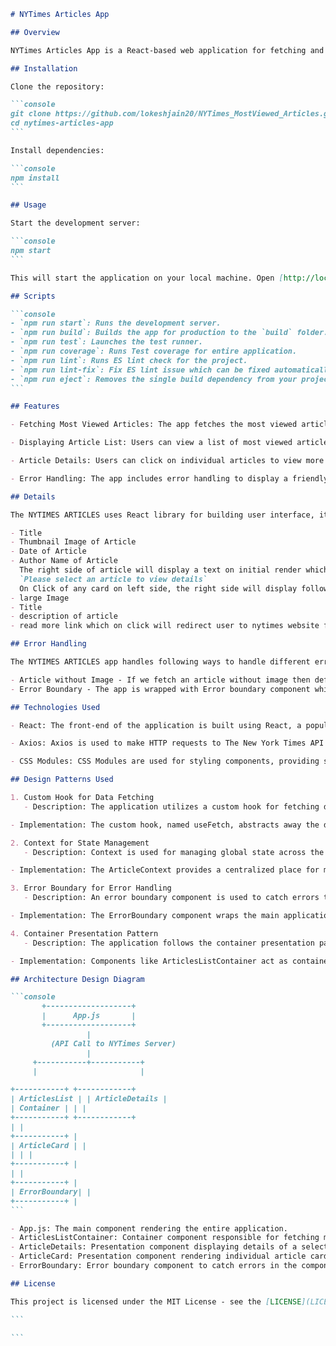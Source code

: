 ````markdown
# NYTimes Articles App

## Overview

NYTimes Articles App is a React-based web application for fetching and displaying most viewed articles from the New York Times API.

## Installation

Clone the repository:

```console
git clone https://github.com/lokeshjain20/NYTimes_MostViewed_Articles.git
cd nytimes-articles-app
```

Install dependencies:

```console
npm install
```

## Usage

Start the development server:

```console
npm start
```

This will start the application on your local machine. Open [http://localhost:3000](http://localhost:3000) to view it in the browser.

## Scripts

```console
- `npm run start`: Runs the development server.
- `npm run build`: Builds the app for production to the `build` folder.
- `npm run test`: Launches the test runner.
- `npm run coverage`: Runs Test coverage for entire application.
- `npm run lint`: Runs ES lint check for the project.
- `npm run lint-fix`: Fix ES lint issue which can be fixed automatically.
- `npm run eject`: Removes the single build dependency from your project.
```

## Features

- Fetching Most Viewed Articles: The app fetches the most viewed articles from The New York Times API.

- Displaying Article List: Users can view a list of most viewed articles, including titles, authors, and publication dates.

- Article Details: Users can click on individual articles to view more details, including a summary and a link to read the full article.

- Error Handling: The app includes error handling to display a friendly message if there are any issues fetching or displaying articles.

## Details

The NYTIMES ARTICLES uses React library for building user interface, it is a single page application, and fetches articles by rest api to NY times developer's api. The api call is made right after application is loaded using useEffect hook of React and axios. The page is divided in two sections i.e. left side of page will show list of articles in card format, which will display followig info regarding the article:

- Title
- Thumbnail Image of Article
- Date of Article
- Author Name of Article
  The right side of article will display a text on initial render which reads:
  `Please select an article to view details`
  On Click of any card on left side, the right side will display following details :
- large Image
- Title
- description of article
- read more link which on click will redirect user to nytimes website for complete details of the article

## Error Handling

The NYTIMES ARTICLES app handles following ways to handle different errors:

- Article without Image - If we fetch an article without image then default image of NY times logo will be shown
- Error Boundary - The app is wrapped with Error boundary component which will gracefully exit the app if any error is caught at runtime or during rendering of components or if api returns with error response.

## Technologies Used

- React: The front-end of the application is built using React, a popular JavaScript library for building user interfaces.

- Axios: Axios is used to make HTTP requests to The New York Times API to fetch articles.

- CSS Modules: CSS Modules are used for styling components, providing scoped styles and avoiding naming conflicts.

## Design Patterns Used

1. Custom Hook for Data Fetching
   - Description: The application utilizes a custom hook for fetching data from external APIs. This hook encapsulates the logic for making HTTP requests, handling loading states, and error handling, providing a reusable and composable solution for data fetching across different components.

- Implementation: The custom hook, named useFetch, abstracts away the details of making HTTP requests using libraries like Axios. It manages the loading state while the request is pending and handles errors gracefully. By abstracting away this logic into a custom hook, it promotes code reusability and separation of concerns.

2. Context for State Management
   - Description: Context is used for managing global state across the application. It allows sharing data between components without the need to pass props manually through each level of the component tree. In this application, context is used to manage the selected article state and provide it to components that need access to it.

- Implementation: The ArticleContext provides a centralized place for managing the selected article state. The ArticleContextProvider component wraps the application and exposes methods for updating the selected article state. Components consuming the context can access and update the selected article state without directly prop drilling through intermediate components.

3. Error Boundary for Error Handling
   - Description: An error boundary component is used to catch errors that occur during the rendering of React components. It prevents the entire application from crashing when an error occurs in a component subtree, providing a fallback UI and logging errors for further investigation.

- Implementation: The ErrorBoundary component wraps the main application component, App, and catches errors that occur during rendering. If an error occurs within its child components, it displays a friendly error message instead of crashing the entire application. Additionally, it can log errors to a service for monitoring and debugging purposes.

4. Container Presentation Pattern
   - Description: The application follows the container presentation pattern to separate concerns between container components responsible for data fetching and presentation components responsible for rendering UI elements.

- Implementation: Components like ArticlesListContainer act as containers that are responsible for fetching data using custom hooks like useFetch and managing the application state using context. Presentation components, such as ArticleCard and ArticleDetails, are responsible for rendering UI elements based on the data provided by the container components. This separation of concerns promotes code maintainability and reusability by keeping business logic separate from UI rendering logic.

## Architecture Design Diagram

```console
       +-------------------+
       |      App.js       |
       +-------------------+
                 |
         (API Call to NYTimes Server)
                 |
     +-----------+-----------+
     |                       |

+-----------+ +------------+
| ArticlesList | | ArticleDetails |
| Container | | |
+-----------+ +------------+
| |
+-----------+ |
| ArticleCard | |
| | |
+-----------+ |
| |
+-----------+ |
| ErrorBoundary| |
+-----------+ |
```

- App.js: The main component rendering the entire application.
- ArticlesListContainer: Container component responsible for fetching most viewed articles and passing them to presentation components.
- ArticleDetails: Presentation component displaying details of a selected article.
- ArticleCard: Presentation component rendering individual article cards.
- ErrorBoundary: Error boundary component to catch errors in the component tree.

## License

This project is licensed under the MIT License - see the [LICENSE](LICENSE) file for details.

```

```
````
